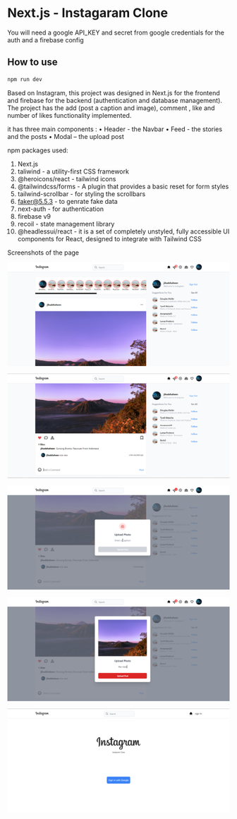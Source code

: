# Next.js - Instagaram Clone

You will need a google API_KEY and secret from google credentials for the auth and a firebase config

## How to use

```bash
npm run dev
```

Based on Instagram, this project was designed in Next.js for the frontend and firebase for the backend (authentication and database management). The project has the add (post a caption and image), comment , like and number of likes functionality implemented.

 it has three main components :
•	Header - the Navbar 
•	Feed - the stories and the posts
•	Modal – the upload post


npm packages used:
1. Next.js
2. taliwind - a utility-first CSS framework 
3. @heroicons/react - tailwind icons
4. @tailwindcss/forms - A plugin that provides a basic reset for form styles
5. tailwind-scrollbar - for styling the scrollbars
6. faker@5.5.3 - to genrate fake data
7. next-auth - for authentication
8. firebase v9
9. recoil -  state management library
10. @headlessui/react - it is a set of completely unstyled, fully accessible UI components for React, designed to integrate with Tailwind CSS


Screenshots of the page


![alt text](Screenshots/Insagram_1.png)


![alt text](Screenshots/Insagram_2.png)


![alt text](Screenshots/Insagram_3.PNG)


![alt text](Screenshots/Insagram_4.PNG)


![alt text](Screenshots/Insagram_5.PNG)
